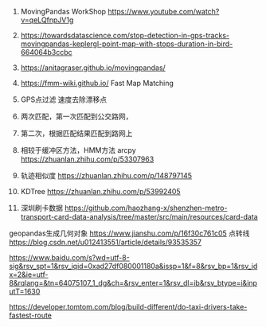 1. MovingPandas WorkShop https://www.youtube.com/watch?v=qeLQfnpJV1g
2. https://towardsdatascience.com/stop-detection-in-gps-tracks-movingpandas-keplergl-point-map-with-stops-duration-in-bird-664064b3ccbc
3. https://anitagraser.github.io/movingpandas/

1. https://fmm-wiki.github.io/ Fast Map Matching 
2. GPS点过滤 速度去除漂移点
3. 两次匹配，第一次匹配到公交路网，
4. 第二次，根据匹配结果匹配到路网上
5. 相较于缓冲区方法，HMM方法 arcpy https://zhuanlan.zhihu.com/p/53307963
6. 轨迹相似度 https://zhuanlan.zhihu.com/p/148797145
7. KDTree https://zhuanlan.zhihu.com/p/53992405


8. 深圳刷卡数据 https://github.com/haozhang-x/shenzhen-metro-transport-card-data-analysis/tree/master/src/main/resources/card-data

geopandas生成几何对象  https://www.jianshu.com/p/16f30c761c05
点转线 https://blog.csdn.net/u012413551/article/details/93535357

https://www.baidu.com/s?wd=utf-8-sig&rsv_spt=1&rsv_iqid=0xad27df080001180a&issp=1&f=8&rsv_bp=1&rsv_idx=2&ie=utf-8&rqlang=&tn=64075107_1_dg&ch=&rsv_enter=1&rsv_dl=ib&rsv_btype=i&inputT=1630

https://developer.tomtom.com/blog/build-different/do-taxi-drivers-take-fastest-route